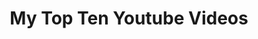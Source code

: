 ---
inv_num: 2008-078
add_credit:
url: 2008-078-my-top-ten-youtube-videos
title: My Top Ten Youtube Videos
year: '2008'
display_year: '2008'
medium: Webpage
dims:
pitch: Youtube videos to be permanently embedded in a non maintained web-page.
ps:
live_url: https://webrecorder.io/cory_arcangel/my-top-ten-youtube-videos
youtube:
related_code:
subheading:
download:
commission:
layout: things-i-made
---
